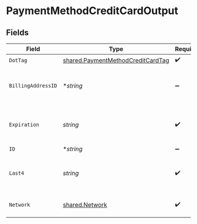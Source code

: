 # PaymentMethodCreditCardOutput


## Fields

| Field                                                                                         | Type                                                                                          | Required                                                                                      | Description                                                                                   | Example                                                                                       |
| --------------------------------------------------------------------------------------------- | --------------------------------------------------------------------------------------------- | --------------------------------------------------------------------------------------------- | --------------------------------------------------------------------------------------------- | --------------------------------------------------------------------------------------------- |
| `DotTag`                                                                                      | [shared.PaymentMethodCreditCardTag](../../../pkg/models/shared/paymentmethodcreditcardtag.md) | :heavy_check_mark:                                                                            | N/A                                                                                           | credit_card                                                                                   |
| `BillingAddressID`                                                                            | **string*                                                                                     | :heavy_minus_sign:                                                                            | The ID of credit card's billing address.                                                      | D4g3h5tBuVYK9                                                                                 |
| `Expiration`                                                                                  | *string*                                                                                      | :heavy_check_mark:                                                                            | The expiration date, in YYYY-MM format.                                                       | 2029-03                                                                                       |
| `ID`                                                                                          | **string*                                                                                     | :heavy_minus_sign:                                                                            | N/A                                                                                           | X5h6j8uLpVGK                                                                                  |
| `Last4`                                                                                       | *string*                                                                                      | :heavy_check_mark:                                                                            | The account number's last four digits.                                                        | 1004                                                                                          |
| `Network`                                                                                     | [shared.Network](../../../pkg/models/shared/network.md)                                       | :heavy_check_mark:                                                                            | The credit card's network.                                                                    | visa                                                                                          |